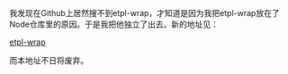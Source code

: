 我发现在Github上居然搜不到etpl-wrap，才知道是因为我把etpl-wrap放在了Node仓库里的原因。于是我把他独立了出去。新的地址见：

[etpl-wrap](https://github.com/wslx520/etpl-wrap)

而本地址不日将废弃。
